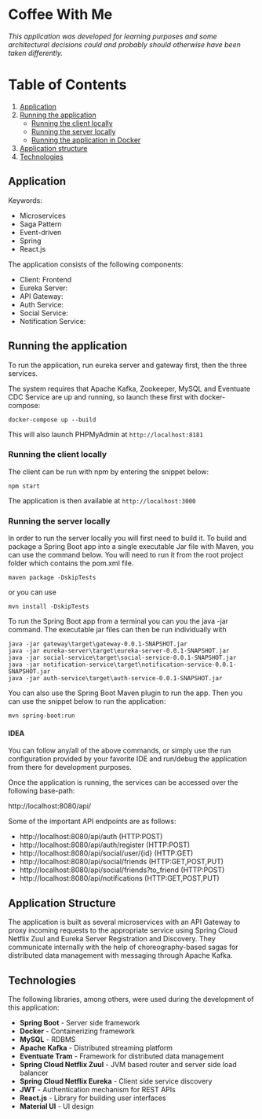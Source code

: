# Coffee With Me 
*This application was developed for learning purposes 
and some architectural decisions could and probably should otherwise 
have been taken differently.*  

# Table of Contents
1. [Application](#application)
2. [Running the application](#running-the-application)
    * [Running the client locally](#running-the-server-locally)
    * [Running the server locally](#running-the-client-locally)
    * [Running the application in Docker](#running-the-application-in-docker)
4. [Application structure](#application-structure)
4. [Technologies](#technologies)

## Application
Keywords:
- Microservices
- Saga Pattern
- Event-driven
- Spring
- React.js

The application consists of the following components:
- Client: Frontend
- Eureka Server:
- API Gateway:  
- Auth Service: 
- Social Service: 
- Notification Service: 

## Running the application 
To run the application, run eureka server and gateway first, then the three services.

The system requires that Apache Kafka, Zookeeper, MySQL and Eventuate CDC Service
are up and running, so launch these first with docker-compose:

```
docker-compose up --build 
``` 
 
 This will also launch PHPMyAdmin at `http://localhost:8181`
 
### Running the client locally
The client can be run with npm by entering the snippet below:

```
npm start
```
The application is then available at `http://localhost:3000`

### Running the server locally
In order to run the server locally you will first need to build it. 
To build and package a Spring Boot app into a single executable Jar file with Maven, you can use the command below. 
You will need to run it from the root project folder which contains the pom.xml file.

```
maven package -DskipTests
```
or you can use

```
mvn install -DskipTests
```

To run the Spring Boot app from a terminal you can you the java -jar command. 
The executable jar files can then be run individually with
```
java -jar gateway\target\gateway-0.0.1-SNAPSHOT.jar
java -jar eureka-server\target\eureka-server-0.0.1-SNAPSHOT.jar
java -jar social-service\target\social-service-0.0.1-SNAPSHOT.jar
java -jar notification-service\target\notification-service-0.0.1-SNAPSHOT.jar
java -jar auth-service\target\auth-service-0.0.1-SNAPSHOT.jar
```

You can also use the Spring Boot Maven plugin to run the app. 
Then you can use the snippet below to run the application:

```
mvn spring-boot:run
```

#### IDEA
You can follow any/all of the above commands, or simply use the run configuration provided by your favorite IDE and
run/debug the application from there for development purposes.

Once the application is running, the services can be accessed over the following base-path:

http://localhost:8080/api/

Some of the important API endpoints are as follows:

- http://localhost:8080/api/auth (HTTP:POST)
- http://localhost:8080/api/auth/register (HTTP:POST)
- http://localhost:8080/api/social/user/{id} (HTTP:GET)
- http://localhost:8080/api/social/friends (HTTP:GET,POST,PUT)
- http://localhost:8080/api/social/friends?to_friend (HTTP:POST)
- http://localhost:8080/api/notifications (HTTP:GET,POST,PUT)

## Application Structure
The application is built as several microservices with an API Gateway to proxy incoming requests
to the appropriate service using Spring Cloud Netflix Zuul and Eureka Server Registration and Discovery.
They communicate internally with the help of choreography-based sagas for distributed data management
with messaging through Apache Kafka.  

## Technologies
The following libraries, among others, were used during the development of this application:

- **Spring Boot** - Server side framework
- **Docker** - Containerizing framework
- **MySQL** - RDBMS
- **Apache Kafka**  - Distributed streaming platform
- **Eventuate Tram** - Framework for distributed data management  
- **Spring Cloud Netflix Zuul** - JVM based router and server side load balancer
- **Spring Cloud Netflix Eureka** - Client side service discovery
- **JWT** - Authentication mechanism for REST APIs
- **React.js** - Library for building user interfaces
- **Material UI** - UI design
